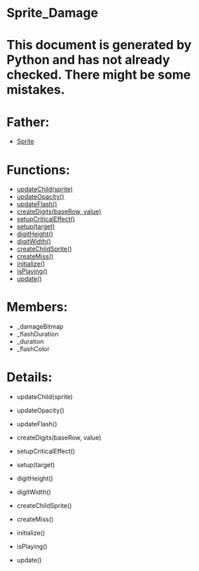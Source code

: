 Sprite_Damage
===

# This document is generated by Python and has not already checked. There might be some mistakes.

# Father:
* [Sprite](Sprite.md)


# Functions:
* [updateChild(sprite)](#updateChild)
* [updateOpacity()](#updateOpacity)
* [updateFlash()](#updateFlash)
* [createDigits(baseRow, value)](#createDigits)
* [setupCriticalEffect()](#setupCriticalEffect)
* [setup(target)](#setup)
* [digitHeight()](#digitHeight)
* [digitWidth()](#digitWidth)
* [createChildSprite()](#createChildSprite)
* [createMiss()](#createMiss)
* [initialize()](#initialize)
* [isPlaying()](#isPlaying)
* [update()](#update)

# Members:
* _damageBitmap
* _flashDuration
* _duration
* _flashColor

# Details:
<p id=updateChild></p>

* updateChild(sprite)
	

<p id=updateOpacity></p>

* updateOpacity()
	

<p id=updateFlash></p>

* updateFlash()
	

<p id=createDigits></p>

* createDigits(baseRow, value)
	

<p id=setupCriticalEffect></p>

* setupCriticalEffect()
	

<p id=setup></p>

* setup(target)
	

<p id=digitHeight></p>

* digitHeight()
	

<p id=digitWidth></p>

* digitWidth()
	

<p id=createChildSprite></p>

* createChildSprite()
	

<p id=createMiss></p>

* createMiss()
	

<p id=initialize></p>

* initialize()
	

<p id=isPlaying></p>

* isPlaying()
	

<p id=update></p>

* update()
	

